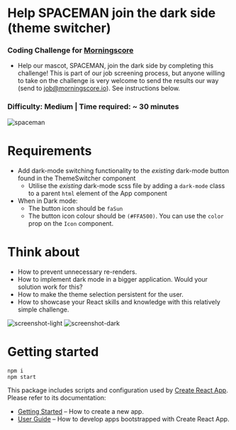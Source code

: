 # Help SPACEMAN join the dark side (theme switcher)
### Coding Challenge for [Morningscore](https://morningscore.io)
- Help our mascot, SPACEMAN, join the dark side by completing this challenge! This is part of our job screening process, but anyone willing to take on the challenge is very welcome to send the results our way (send to job@morningscore.io). See instructions below.
### Difficulty: Medium | Time required: ~ 30 minutes
![spaceman](https://morningscore.io/wp-content/uploads/2020/07/dark-side-150x150.png)

# Requirements
- Add dark-mode switching functionality to the *existing* dark-mode button found in the ThemeSwitcher component
  - Utilise the *existing* dark-mode scss file by adding a `dark-mode` class to a parent `html` element of the App component
- When in Dark mode:
  - The button icon should be `faSun`
  - The button icon colour should be `(#FFA500)`. You can use the `color` prop on the `Icon` component.
# Think about
- How to prevent unnecessary re-renders.
- How to implement dark mode in a bigger application. Would your solution work for this?
- How to make the theme selection persistent for the user.
- How to showcase your React skills and knowledge with this relatively simple challenge. 

![screenshot-light](https://morningscore.io/wp-content/uploads/2020/07/laptop1.png)
![screenshot-dark](https://morningscore.io/wp-content/uploads/2020/07/laptop-1.png)

# Getting started

```
npm i
npm start
```

This package includes scripts and configuration used by [Create React App](https://github.com/facebook/create-react-app).
Please refer to its documentation:

- [Getting Started](https://facebook.github.io/create-react-app/docs/getting-started) – How to create a new app.
- [User Guide](https://facebook.github.io/create-react-app/) – How to develop apps bootstrapped with Create React App.
